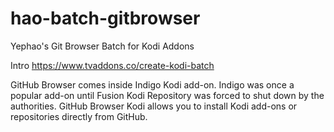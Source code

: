 # hao-batch-gitbrowser
Yephao's Git Browser Batch for Kodi Addons

Intro https://www.tvaddons.co/create-kodi-batch

GitHub Browser comes inside Indigo Kodi add-on. Indigo was once a popular add-on until Fusion Kodi Repository was forced to shut down by the authorities. GitHub Browser Kodi allows you to install Kodi add-ons or repositories directly from GitHub.
